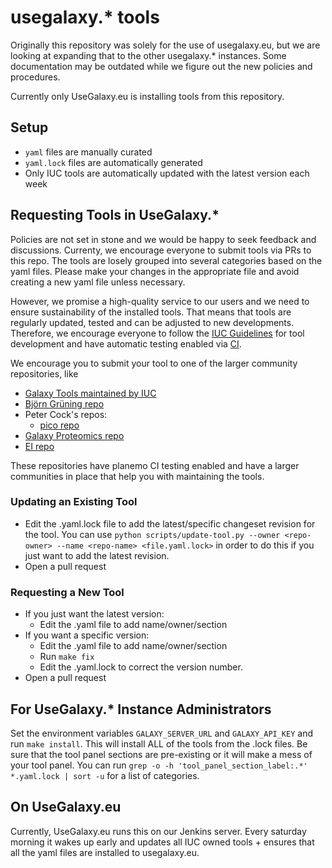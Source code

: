 # usegalaxy.\* tools

Originally this repository was solely for the use of usegalaxy.eu, but we are looking at expanding that to the other usegalaxy.\* instances. Some documentation may be outdated while we figure out the new policies and procedures.

Currently only UseGalaxy.eu is installing tools from this repository.

## Setup

- `yaml` files are manually curated
- `yaml.lock` files are automatically generated
- Only IUC tools are automatically updated with the latest version each week

## Requesting Tools in UseGalaxy.\*

Policies are not set in stone and we would be happy to seek feedback and discussions.
Currenty, we encourage everyone to submit tools via PRs to this repo. The tools are losely grouped into several categories based on the yaml files. Please make your changes in the appropriate file and avoid creating a new yaml file unless necessary.

However, we promise a high-quality service to
our users and we need to ensure sustainability of the installed tools. That means that tools are regularly updated, tested
and can be adjusted to new developments.
Therefore, we encourage everyone to follow the [IUC Guidelines](https://galaxy-iuc-standards.readthedocs.io/en/latest/index.html) for tool development and have automatic testing enabled via [CI](https://en.wikipedia.org/wiki/Continuous_integration).

We encourage you to submit your tool to one of the larger community repositories, like

 * [Galaxy Tools maintained by IUC](https://github.com/galaxyproject/tools-iuc)
 * [Björn Grüning repo](https://github.com/bgruening/galaxytools)
 * Peter Cock's repos:
   * [pico repo](https://github.com/peterjc/pico_galaxy)
 * [Galaxy Proteomics repo](https://github.com/galaxyproteomics/tools-galaxyp)
 * [EI repo](https://github.com/TGAC/earlham-galaxytools)

 These repositories have planemo CI testing enabled and have a larger communities in place that help you with maintaining the
 tools.

### Updating an Existing Tool

- Edit the .yaml.lock file to add the latest/specific changeset revision for the tool. You can use `python scripts/update-tool.py --owner <repo-owner> --name <repo-name> <file.yaml.lock>` in order to do this if you just want to add the latest revision.
- Open a pull request

### Requesting a New Tool

- If you just want the latest version:
	- Edit the .yaml file to add name/owner/section
- If you want a specific version:
	- Edit the .yaml file to add name/owner/section
	- Run `make fix`
	- Edit the .yaml.lock to correct the version number.
- Open a pull request

## For UseGalaxy.\* Instance Administrators

Set the environment variables `GALAXY_SERVER_URL` and `GALAXY_API_KEY` and run `make install`. This will install ALL of the tools from the .lock files. Be sure that the tool panel sections are pre-existing or it will make a mess of your tool panel. You can run `grep -o -h 'tool_panel_section_label:.*' *.yaml.lock | sort -u` for a list of categories.

## On UseGalaxy.eu

Currently, UseGalaxy.eu runs this on our Jenkins server. Every saturday morning it wakes up early and updates all IUC owned tools + ensures that all the yaml files are installed to usegalaxy.eu.
